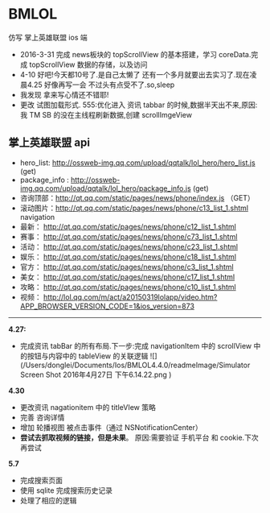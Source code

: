 # BMLOL
仿写 掌上英雄联盟 ios 端

* 2016-3-31 完成 news板块的 topScrollView 的基本搭建，学习 coreData.完成 topScrollView 数据的存储，以及访问
* 4-10 好吧!今天都10号了.是自己太懒了  还有一个多月就要出去实习了.现在凌晨4.25 好像再写一会 不过头有点受不了.so,sleep
* 我发现 拿来写心情还不错耶!
* 更改 试图加载形式. 555:优化进入 资讯 tabbar 的时候,数据半天出不来,原因: 我 TM SB 的没在主线程刷新数据,创建 scrollImgeView 


##  掌上英雄联盟 api
* hero_list: http://ossweb-img.qq.com/upload/qqtalk/lol_hero/hero_list.js (get)
* package_info : http://ossweb-img.qq.com/upload/qqtalk/lol_hero/package_info.js (get)
* 咨询顶部：http://qt.qq.com/static/pages/news/phone/index.js （GET）
* 滚动图片：http://qt.qq.com/static/pages/news/phone/c13_list_1.shtml
navigation
* 最新： http://qt.qq.com/static/pages/news/phone/c12_list_1.shtml
* 赛事： http://qt.qq.com/static/pages/news/phone/c73_list_1.shtml
* 活动： http://qt.qq.com/static/pages/news/phone/c23_list_1.shtml
* 娱乐： http://qt.qq.com/static/pages/news/phone/c18_list_1.shtml
* 官方： http://qt.qq.com/static/pages/news/phone/c3_list_1.shtml
* 美女： http://qt.qq.com/static/pages/news/phone/c17_list_1.shtml
* 攻略： http://qt.qq.com/static/pages/news/phone/c10_list_1.shtml
* 视频： http://lol.qq.com/m/act/a20150319lolapp/video.htm?APP_BROWSER_VERSION_CODE=1&ios_version=873 

----

**4.27:**
* 完成资讯 tabBar 的所有布局.下一步:完成 navigationItem 中的 scrollView 中的按钮与内容中的 tableView 的关联逻辑
![](/Users/donglei/Documents/Ios/BMLOL4.4.0/readmeImage/Simulator Screen Shot 2016年4月27日 下午6.14.22.png
)

**4.30**
* 更改资讯 nagationitem 中的 titleVIew 策略
* 完善 咨询详情
* 增加 轮播视图 被点击事件（通过 NSNotificationCenter）
* **尝试去抓取视频的链接，但是未果**。 原因:需要验证 手机平台 和 cookie.下次再尝试

**5.7**
* 完成搜索页面
* 使用 sqlite 完成搜索历史记录
* 处理了相应的逻辑


